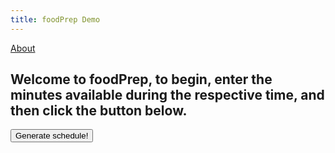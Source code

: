 ```yaml
---
title: foodPrep Demo
---
```

<head>
<meta name="viewport" content="width=device-width, initial-scale=1">
<style>
table{
    table-layout: fixed;
    width: 750px; 
}

.textInputs {
	width: 80px;
}

.truncated {
    display: block;
    white-space: nowrap; /* forces text to single line */
    overflow: hidden;
    text-overflow: ellipsis;
}

.empty {
	background-color: #BB1111;
	width: 84px;
	height: 23px;
}

.dropbtn {
    background-color: #4CAF50;
    color: white;
    padding: 0px;
    font-size: 16px;
    border: none;
	width: 84px;
	height: 23px;
    white-space: nowrap;
}

.dropdown {
    position: relative;
    display: inline-block;
}

.dropdown-content {
    display: none;
    position: absolute;
	white-space: nowrap;
	right: 0;
    background-color: #f1f1f1;
    min-width: 160px;
    box-shadow: 0px 8px 16px 0px rgba(0,0,0,0.2);
    z-index: 1;
}

.dropdown-content b {
    color: black;
    padding: 12px 16px;
    text-decoration: none;
    display: block;
}

.dropdown:hover .dropdown-content {
    display: block;
}

.dropdown:hover .dropbtn {
    background-color: #3e8e41;
}
</style>
</head>
<body>
<a href="/foodPrep/about">About</a>
<h2>Welcome to foodPrep, to begin, enter the minutes available during the respective time, and then click the button below.</h2><p>
<button type="button" onclick="sendData()" id = "butt">Generate schedule!</button>
<table id="stuff">
</table>
<script>
	var day;
	var hour;
	var timeTable = [];
	tableText = '<tr><th>Time</th><th>Sunday</th><th>Monday</th><th>Tuesday</th><th>Wednesday</th><th>Thursday</th><th>Friday</th><th>Saturday</th></tr>';
	for(hour=0; hour<24; hour++){
		tableText += '<tr><td>';
		if(hour == 0 || hour == 12){
			tableText += '12:00 ';
		}else{
			tableText += (hour % 12).toString() + ':00 ';
		}
		if(hour > 11){
			tableText += 'PM';
		}else{
			tableText += 'AM';
		}
		tableText += '</td>';
		var tempArr = [];
		for(day=1; day<8; day++){
			tableText += '<td><input type="number" id="';
			tableText += day.toString() + ',' + hour.toString();
			tableText += '" value="0" class="textInputs"/></td>';
			tempArr.push(0);
		}
		timeTable.push(tempArr);
		tableText += '</tr>';
	}
	var myTable = document.getElementById('stuff');
	myTable.innerHTML = tableText;

	var foodPrepArray = [];
	for(hour=0; hour<24; hour++){
		var foodTempArray = [];
		for(day=0; day<7; day++){
			var inception = [];
			foodTempArray.push(inception);
		}
		foodPrepArray.push(foodTempArray);
	}
	
	function hoverFood(day, hour, index){
		dropDownBox = document.getElementById(day.toString() + ',' + hour.toString() + 'drop');
		tableText = '</button><div class="dropdown-content" id="' + day.toString() + ',' + hour.toString() + 'drop">';
		tableText += '<center><b>' + foodPrepArray[hour][day-1][index].name + '</b></center>';
		tableText += '<b>Preparation Time: ';
		tableText += foodPrepArray[hour][day-1][index].preptime.toString() + ' minutes</b>';
		if(foodPrepArray[hour][day-1][index].ingredients.length > 0){
			tableText += '<b>Ingredients:</b>';
		}
		var numIng;
		for(numIng = 0; numIng < foodPrepArray[hour][day-1][index].ingredients.length; numIng++){
			tableText += '<b>&emsp;&#8226;';
			tableText += foodPrepArray[hour][day-1][index].ingredients[numIng].name;
			tableText += '</b>';
		}
		if(foodPrepArray[hour][day-1][index].steps.length > 0){
			tableText += '<b>Steps:</b>';
		}
		var numStep;
		for(numStep = 0; numStep < foodPrepArray[hour][day-1][index].steps.length; numStep++){
			tableText += '<b>&emsp;' + (numStep + 1).toString() + ': ';
			tableText += foodPrepArray[hour][day-1][index].steps[numStep];
			tableText += '</b>';
		}
		
		tableText += '</div></div></td>';
		dropDownBox.innerHTML = tableText;
	}
	
	function sendData() {
		var buttonId = document.getElementById('butt');
		if(buttonId.innerHTML == 'Edit schedule!'){
			buttonId.innerHTML = 'Generate schedule!';
			var day;
			var hour;
			tableText = '<tr><th>Time</th><th>Sunday</th><th>Monday</th><th>Tuesday</th><th>Wednesday</th><th>Thursday</th><th>Friday</th><th>Saturday</th></tr>';
			for(hour=0; hour<24; hour++){
				tableText += '<tr><td>';
				if(hour == 0 || hour == 12){
					tableText += '12:00 ';
				}else{
					tableText += (hour % 12).toString() + ':00 ';
				}
				if(hour > 11){
					tableText += 'PM';
				}else{
					tableText += 'AM';
				}
				tableText += '</td>';
				for(day=1; day<8; day++){
					tableText += '<td><input type="number" id="';
					tableText += day.toString() + ',' + hour.toString();
					tableText += '" value="' + timeTable[hour][day-1].toString() + '" class="textInputs"/></td>';
				}
				tableText += '</tr>';
			}
			var myTable = document.getElementById('stuff');
			myTable.innerHTML = tableText;
			foodPrepArray = [];
			for(hour=0; hour<24; hour++){
				var foodTempArray = [];
				for(day=0; day<7; day++){
					var inception = [];
					foodTempArray.push(inception);
				}
				foodPrepArray.push(foodTempArray);
			}
		}else{
			buttonId.innerHTML = 'Edit schedule!';
			var rawData = [];
			var day;
			var hour;
			var cell;
			var array;
			for(hour = 0; hour < 24; hour++){
				for(day = 1; day < 8; day++){
					cell = document.getElementById(day.toString() + ',' + hour.toString());
					if(parseInt(cell.value) > 0){
						array = {
							start: hour,
							time: parseInt(cell.value),
							day: day-1
						};
						rawData.push(array);
					}
					timeTable[hour][day-1] = parseInt(cell.value);
				}
			}
			var data = JSON.stringify(rawData);
			var XHR = new XMLHttpRequest();

			// Define what happens on successful data submission
			XHR.addEventListener('load', function(event) {
				var obj = JSON.parse(XHR.responseText);
				var day;
				var hour;
				tableText = '<tr><th>Time</th><th>Sunday</th><th>Monday</th><th>Tuesday</th><th>Wednesday</th><th>Thursday</th><th>Friday</th><th>Saturday</th></tr>';
				for(hour=0; hour<24; hour++){
					tableText += '<tr><td>';
					if(hour == 0 || hour == 12){
						tableText += '12:00 ';
					}else{
						tableText += (hour % 12).toString() + ':00 ';
					}
					if(hour > 11){
						tableText += "PM";
					}else{
						tableText += "AM";
					}
					tableText += '</td>';
					for(day=1; day<8; day++){
						tableText += '<td><div class="empty"></div></td>';
					}
					tableText += '</tr>';
				}
				var myTable = document.getElementById('stuff');
				myTable.innerHTML = tableText;
			
				for(day = 1; day < 8; day++){
					for(hour = 0; hour < obj[day-1].length; hour++){
						foodPrepArray[obj[day-1][hour].time][day-1].push(obj[day-1][hour]);
						if(foodPrepArray[obj[day-1][hour].time][day-1].length > 1){
							var optionSelect = document.getElementById(day.toString() + ',' + obj[day-1][hour].time.toString() + 'select');
							var opt = document.createElement("option");
							opt.text = obj[day-1][hour].name;
							opt.onmouseover = "hoverFood(day, hour, 0)";
							optionSelect.add(opt);
						}else{
							tableText = '<td><div class="dropdown"><button class="dropbtn">';
							//tableText += obj[day-1][hour].name;
							tableText += '<select onchange="hoverFood(' + day.toString()+ ', ' + obj[day-1][hour].time.toString() + ', this.selectedIndex);" style="width: 84px" id="' + day.toString() + ',' + obj[day-1][hour].time.toString() + 'select"><center><div class="truncated"><option>' + obj[day-1][hour].name + '</option></select>';
							tableText += '</button><div class="dropdown-content" id="' + day.toString() + ',' + hour.toString() + 'drop">';
							tableText += '<center><b>' + obj[day-1][hour].name + '</b></center>';
							tableText += '<b>Preparation Time: ';
							tableText += obj[day-1][hour].preptime.toString();
							tableText += ' minutes</b><b>Ingredients:</b>';
							var numIng;
							for(numIng = 0; numIng < obj[day-1][hour].ingredients.length; numIng++){
								tableText += '<b>&emsp;&#8226;';
								tableText += obj[day-1][hour].ingredients[numIng].name;
								tableText += '</b>';
							}
							tableText += '<b>Steps:</b>';
							var numStep;
							for(numStep = 0; numStep < obj[day-1][hour].steps.length; numStep++){
								tableText += '<b>&emsp;' + (numStep + 1).toString() + ': ';
								tableText += obj[day-1][hour].steps[numStep];
								tableText += '</b>';
							}
							
							tableText += '</div></div></td>';
							myTable.rows[obj[day-1][hour].time + 1].cells[day].innerHTML = tableText;
						}
					}
				}
			});

			// Define what happens in case of error
			XHR.addEventListener('error', function(event) {
				alert('Oops! Something went wrong.');
			});

			// Set up our request
			XHR.open('POST', 'https://mealplan.mccarty.io/foodplan');

			// Add the required HTTP header for form data POST requests
			XHR.setRequestHeader('Content-Type', 'application/x-www-form-urlencoded');

			// Finally, send our data.
			XHR.send(data);
		}
	}
</script>